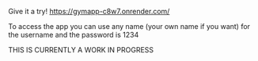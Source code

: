 Give it a try!
https://gymapp-c8w7.onrender.com/

To access the app you can use any name (your own name if you want) for the username and the password is 1234


THIS IS CURRENTLY A WORK IN PROGRESS
